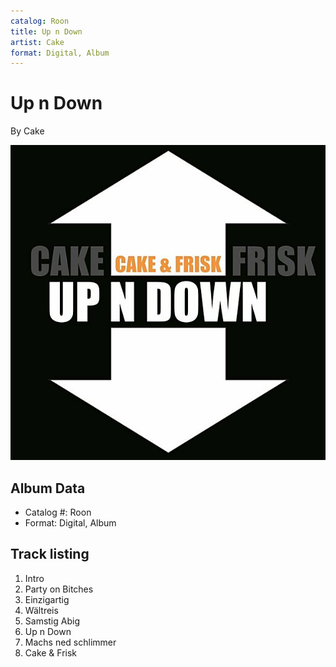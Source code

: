 ```yaml
---
catalog: Roon
title: Up n Down
artist: Cake
format: Digital, Album
---
```


# Up n Down

By Cake

![](../../assets/albumcovers/Cake-Up_n_Down.png)

## Album Data

- Catalog #: Roon
- Format: Digital, Album


## Track listing


1. Intro
2. Party on Bitches
3. Einzigartig
4. Wältreis
5. Samstig Abig
6. Up n Down
7. Machs ned schlimmer
8. Cake & Frisk

